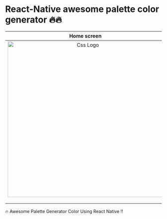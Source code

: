 # React-Native awesome palette color generator 🔥🔥



<table>
<thead>
<tr>
  <th align="center">Home screen</th>
  <th align="center">Contact screen</th>

</tr>
</thead>
<tbody>
<tr>
  
   <td align="center">
  <a target="_blank" rel="" href="https://user-images.githubusercontent.com/69757558/135709139-f8fe909d-abfb-4546-afdc-62a26a3663b9.png">
<img src="https://user-images.githubusercontent.com/69757558/135709139-f8fe909d-abfb-4546-afdc-62a26a3663b9.png" alt="Css Logo" with="300" height="500"/>

  </a></td>
  
  
  <td align="center">
  <a target="_blank" rel="" href="https://user-images.githubusercontent.com/69757558/135709138-26743b5d-4449-42e3-b5ad-74a56f85f0bc.png">
<img src="https://user-images.githubusercontent.com/69757558/135709138-26743b5d-4449-42e3-b5ad-74a56f85f0bc.png" alt="Css Logo" with="300" height="500"/>

  </a></td>
  
   
 
  
  
</tr>
</tbody>
</table>





🔥 Awesome Palette Generator Color Using React Native !! 
